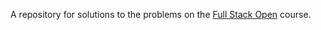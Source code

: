 A repository for solutions to the problems on the [Full Stack Open](https://fullstackopen.com/) course.